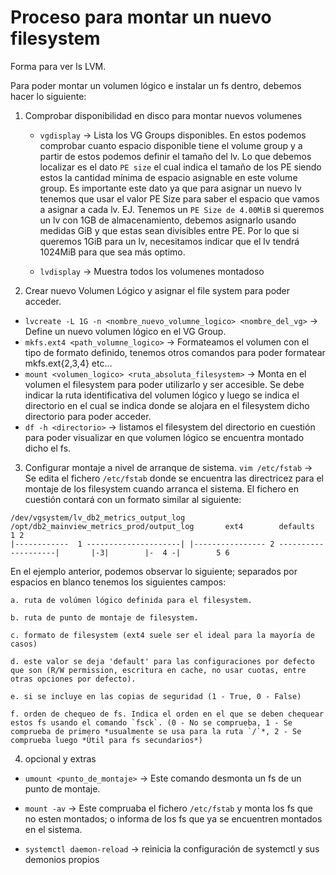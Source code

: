 # Proceso para montar un nuevo filesystem

Forma para ver ls LVM.

Para poder montar un volumen lógico e instalar un fs dentro, debemos hacer lo siguiente:


1. Comprobar disponibilidad en disco para montar nuevos volumenes

    - `vgdisplay` -> Lista los VG Groups disponibles. En estos podemos comprobar cuanto espacio disponible tiene el volume group y a partir de estos podemos definir el tamaño del lv. Lo que debemos localizar es el dato `PE size` el cual indica el tamaño de los PE siendo estos la cantidad mínima de espacio asignable en este volume group. Es importante este dato ya que para asignar un nuevo lv tenemos que usar el valor PE Size para saber el espacio que vamos a asignar a cada lv. EJ. Tenemos un `PE Size de 4.00MiB` si queremos un lv con 1GB de almacenamiento, debemos asignarlo usando medidas GiB y que estas sean divisibles entre PE. Por lo que si queremos 1GiB para un lv, necesitamos indicar que el lv tendrá 1024MiB para que sea más optimo.


    - `lvdisplay` -> Muestra todos los volumenes montadoso

2. Crear nuevo Volumen Lógico y asignar el file system para poder acceder.
- `lvcreate -L 1G -n <nombre_nuevo_volumne_logico> <nombre_del_vg>` -> Define un nuevo volumen lógico en el VG Group.
- `mkfs.ext4 <path_volumne_logico>` -> Formateamos el volumen con el tipo de formato definido, tenemos otros comandos para poder formatear mkfs.ext{2,3,4} etc...
- `mount <volumen_logico> <ruta_absoluta_filesystem>` -> Monta en el volumen el filesystem para poder utilizarlo y ser accesible. Se debe indicar la ruta identificativa del volumen lógico y luego se indica el directorio en el cual se indica donde se alojara en el filesystem dicho directorio para poder acceder.
- `df -h <directorio>` -> listamos el filesystem del directorio en cuestión para poder visualizar en que volumen lógico se encuentra montado dicho el fs.

3. Configurar montaje a nivel de arranque de sistema. 
`vim /etc/fstab` -> Se edita el fichero `/etc/fstab` donde se encuentra las directricez para el montaje de los filesystem cuando arranca el sistema.
El fichero en cuestión contará con un formato similar al siguiente:

``` text
/dev/vgsystem/lv_db2_metrics_output_log /opt/db2_mainview_metrics_prod/output_log       ext4        defaults        1 2
|------------  1 ---------------------| |---------------- 2 --------------------|       |-3|        |-  4 -|        5 6
```

En el ejemplo anterior, podemos observar lo siguiente; separados por espacios en blanco tenemos los siguientes campos: 

    a. ruta de volúmen lógico definida para el filesystem.

    b. ruta de punto de montaje de filesystem.

    c. formato de filesystem (ext4 suele ser el ideal para la mayoría de casos)

    d. este valor se deja 'default' para las configuraciones por defecto que son (R/W permission, escritura en cache, no usar cuotas, entre otras opciones por defecto).

    e. si se incluye en las copias de seguridad (1 - True, 0 - False)

    f. orden de chequeo de fs. Indica el orden en el que se deben chequear estos fs usando el comando `fsck`. (0 - No se comprueba, 1 - Se comprueba de primero *usualmente se usa para la ruta `/`*, 2 - Se comprueba luego *Útil para fs secundarios*)

4. opcional y extras

- `umount <punto_de_montaje>` -> Este comando desmonta un fs de un punto de montaje.

- `mount -av` -> Este compruaba el fichero `/etc/fstab` y monta los fs que no esten montados; o informa de los fs que ya se encuentren montados en el sistema.

- `systemctl daemon-reload` -> reinicia la configuración de systemctl y sus demonios propios
